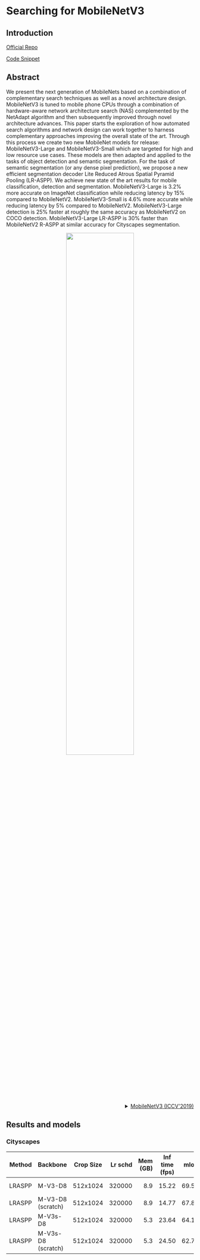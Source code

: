 # Searching for MobileNetV3

## Introduction

<!-- [ALGORITHM] -->

<a href="https://github.com/tensorflow/models/tree/master/research/deeplab">Official Repo</a>

<a href="https://github.com/open-mmlab/mmsegmentation/blob/v0.17.0/mmseg/models/backbones/mobilenet_v3.py#L15">Code Snippet</a>

## Abstract

<!-- [ABSTRACT] -->

We present the next generation of MobileNets based on a combination of complementary search techniques as well as a novel architecture design. MobileNetV3 is tuned to mobile phone CPUs through a combination of hardware-aware network architecture search (NAS) complemented by the NetAdapt algorithm and then subsequently improved through novel architecture advances. This paper starts the exploration of how automated search algorithms and network design can work together to harness complementary approaches improving the overall state of the art. Through this process we create two new MobileNet models for release: MobileNetV3-Large and MobileNetV3-Small which are targeted for high and low resource use cases. These models are then adapted and applied to the tasks of object detection and semantic segmentation. For the task of semantic segmentation (or any dense pixel prediction), we propose a new efficient segmentation decoder Lite Reduced Atrous Spatial Pyramid Pooling (LR-ASPP). We achieve new state of the art results for mobile classification, detection and segmentation. MobileNetV3-Large is 3.2\% more accurate on ImageNet classification while reducing latency by 15\% compared to MobileNetV2. MobileNetV3-Small is 4.6\% more accurate while reducing latency by 5\% compared to MobileNetV2. MobileNetV3-Large detection is 25\% faster at roughly the same accuracy as MobileNetV2 on COCO detection. MobileNetV3-Large LR-ASPP is 30\% faster than MobileNetV2 R-ASPP at similar accuracy for Cityscapes segmentation.

<!-- [IMAGE] -->
<div align=center>
<img src="https://user-images.githubusercontent.com/24582831/142902036-3dc2e0c0-d475-4816-b1ac-961836b41f5c.png" width="60%"/>
</div>

<details>
<summary align="right"><a href="https://arxiv.org/abs/1905.02244">MobileNetV3 (ICCV'2019)</a></summary>

```latex
@inproceedings{Howard_2019_ICCV,
  title={Searching for MobileNetV3},
  author={Howard, Andrew and Sandler, Mark and Chu, Grace and Chen, Liang-Chieh and Chen, Bo and Tan, Mingxing and Wang, Weijun and Zhu, Yukun and Pang, Ruoming and Vasudevan, Vijay and Le, Quoc V. and Adam, Hartwig},
  booktitle={The IEEE International Conference on Computer Vision (ICCV)},
  pages={1314-1324},
  month={October},
  year={2019},
  doi={10.1109/ICCV.2019.00140}}
}
```

</details>

## Results and models

### Cityscapes

| Method | Backbone           | Crop Size | Lr schd | Mem (GB) | Inf time (fps) |  mIoU | mIoU(ms+flip) | config                                                                                                                                      | download                                                                                                                                                                                                                                                                                                                                                                                                         |
| ------ | ------------------ | --------- | ------: | -------: | -------------- | ----: | ------------- | ------------------------------------------------------------------------------------------------------------------------------------------- | ---------------------------------------------------------------------------------------------------------------------------------------------------------------------------------------------------------------------------------------------------------------------------------------------------------------------------------------------------------------------------------------------------------------- |
| LRASPP | M-V3-D8            | 512x1024  |  320000 |      8.9 | 15.22          | 69.54 | 70.89         | [config](https://github.com/open-mmlab/mmsegmentation/blob/master/configs/mobilenet_v3/lraspp_m-v3-d8_512x1024_320k_cityscapes.py)          | [model](https://download.openmmlab.com/mmsegmentation/v0.5/mobilenet_v3/lraspp_m-v3-d8_512x1024_320k_cityscapes/lraspp_m-v3-d8_512x1024_320k_cityscapes_20201224_220337-cfe8fb07.pth) &#124; [log](https://download.openmmlab.com/mmsegmentation/v0.5/mobilenet_v3/lraspp_m-v3-d8_512x1024_320k_cityscapes/lraspp_m-v3-d8_512x1024_320k_cityscapes-20201224_220337.log.json)                                     |
| LRASPP | M-V3-D8 (scratch)  | 512x1024  |  320000 |      8.9 | 14.77          | 67.87 | 69.78         | [config](https://github.com/open-mmlab/mmsegmentation/blob/master/configs/mobilenet_v3/lraspp_m-v3-d8_scratch_512x1024_320k_cityscapes.py)  | [model](https://download.openmmlab.com/mmsegmentation/v0.5/mobilenet_v3/lraspp_m-v3-d8_scratch_512x1024_320k_cityscapes/lraspp_m-v3-d8_scratch_512x1024_320k_cityscapes_20201224_220337-9f29cd72.pth) &#124; [log](https://download.openmmlab.com/mmsegmentation/v0.5/mobilenet_v3/lraspp_m-v3-d8_scratch_512x1024_320k_cityscapes/lraspp_m-v3-d8_scratch_512x1024_320k_cityscapes-20201224_220337.log.json)     |
| LRASPP | M-V3s-D8           | 512x1024  |  320000 |      5.3 | 23.64          | 64.11 | 66.42         | [config](https://github.com/open-mmlab/mmsegmentation/blob/master/configs/mobilenet_v3/lraspp_m-v3s-d8_512x1024_320k_cityscapes.py)         | [model](https://download.openmmlab.com/mmsegmentation/v0.5/mobilenet_v3/lraspp_m-v3s-d8_512x1024_320k_cityscapes/lraspp_m-v3s-d8_512x1024_320k_cityscapes_20201224_223935-61565b34.pth) &#124; [log](https://download.openmmlab.com/mmsegmentation/v0.5/mobilenet_v3/lraspp_m-v3s-d8_512x1024_320k_cityscapes/lraspp_m-v3s-d8_512x1024_320k_cityscapes-20201224_223935.log.json)                                 |
| LRASPP | M-V3s-D8 (scratch) | 512x1024  |  320000 |      5.3 | 24.50          | 62.74 | 65.01         | [config](https://github.com/open-mmlab/mmsegmentation/blob/master/configs/mobilenet_v3/lraspp_m-v3s-d8_scratch_512x1024_320k_cityscapes.py) | [model](https://download.openmmlab.com/mmsegmentation/v0.5/mobilenet_v3/lraspp_m-v3s-d8_scratch_512x1024_320k_cityscapes/lraspp_m-v3s-d8_scratch_512x1024_320k_cityscapes_20201224_223935-03daeabb.pth) &#124; [log](https://download.openmmlab.com/mmsegmentation/v0.5/mobilenet_v3/lraspp_m-v3s-d8_scratch_512x1024_320k_cityscapes/lraspp_m-v3s-d8_scratch_512x1024_320k_cityscapes-20201224_223935.log.json) |

